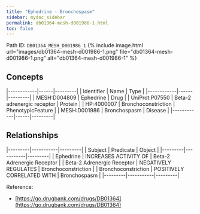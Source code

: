 ```yaml
---
title: "Ephedrine - Bronchospasm"
sidebar: mydoc_sidebar
permalink: db01364-mesh-d001986-1.html
toc: false 
---
```



Path ID: `DB01364_MESH_D001986_1`
{% include image.html url="images/db01364-mesh-d001986-1.png" file="db01364-mesh-d001986-1.png" alt="db01364-mesh-d001986-1" %}

## Concepts

|------------|------|---------|
| Identifier | Name | Type    |
|------------|------|---------|
| MESH:D004809 | Ephedrine | Drug |
| UniProt:P07550 | Beta-2 adrenergic receptor | Protein |
| HP:4000007 | Bronchoconstriction | PhenotypicFeature |
| MESH:D001986 | Bronchospasm | Disease |
|------------|------|---------|

## Relationships

|---------|-----------|---------|
| Subject | Predicate | Object  |
|---------|-----------|---------|
| Ephedrine | INCREASES ACTIVITY OF | Beta-2 Adrenergic Receptor |
| Beta-2 Adrenergic Receptor | NEGATIVELY REGULATES | Bronchoconstriction |
| Bronchoconstriction | POSITIVELY CORRELATED WITH | Bronchospasm |
|---------|-----------|---------|

Reference: 
  - [https://go.drugbank.com/drugs/DB01364](https://go.drugbank.com/drugs/DB01364)
